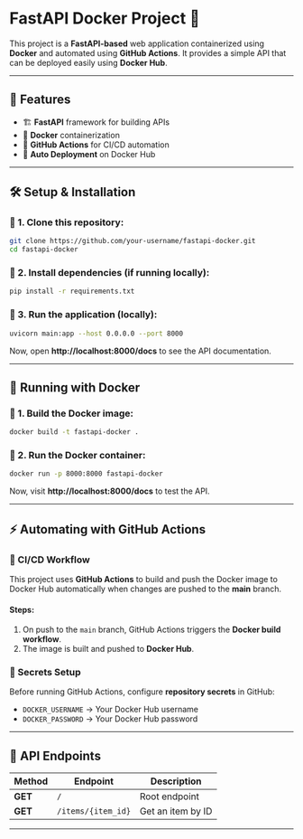 # FastAPI Docker Project 🚀

This project is a **FastAPI-based** web application containerized using **Docker** and automated using **GitHub Actions**. It provides a simple API that can be deployed easily using **Docker Hub**.

---

## 📌 Features
- 🏗 **FastAPI** framework for building APIs
- 🐳 **Docker** containerization
- 🔄 **GitHub Actions** for CI/CD automation
- 🚀 **Auto Deployment** on Docker Hub

---

## 🛠 Setup & Installation

### 🔹 1. Clone this repository:
```sh
git clone https://github.com/your-username/fastapi-docker.git
cd fastapi-docker
```

### 🔹 2. Install dependencies (if running locally):
```sh
pip install -r requirements.txt
```

### 🔹 3. Run the application (locally):
```sh
uvicorn main:app --host 0.0.0.0 --port 8000
```

Now, open **http://localhost:8000/docs** to see the API documentation.

---

## 🐳 Running with Docker

### 🔹 1. Build the Docker image:
```sh
docker build -t fastapi-docker .
```

### 🔹 2. Run the Docker container:
```sh
docker run -p 8000:8000 fastapi-docker
```

Now, visit **http://localhost:8000/docs** to test the API.

---

## ⚡ Automating with GitHub Actions

### 🔹 CI/CD Workflow
This project uses **GitHub Actions** to build and push the Docker image to Docker Hub automatically when changes are pushed to the **main** branch.

#### Steps:
1. On push to the `main` branch, GitHub Actions triggers the **Docker build workflow**.
2. The image is built and pushed to **Docker Hub**.

### 🔹 Secrets Setup
Before running GitHub Actions, configure **repository secrets** in GitHub:
- `DOCKER_USERNAME` → Your Docker Hub username
- `DOCKER_PASSWORD` → Your Docker Hub password

---

## 📜 API Endpoints
| Method | Endpoint | Description |
|--------|---------|-------------|
| **GET** | `/` | Root endpoint |
| **GET** | `/items/{item_id}` | Get an item by ID |

---
